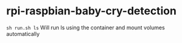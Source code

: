 # rpi-raspbian-baby-cry-detection
```sh run.sh ls```
Will run ls using the container and mount volumes automatically